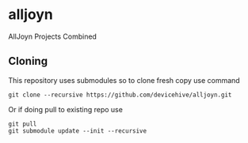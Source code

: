 # alljoyn
AllJoyn Projects Combined

## Cloning

This repository uses submodules so to clone fresh copy use command
```
git clone --recursive https://github.com/devicehive/alljoyn.git
```

Or if doing pull to existing repo use
```
git pull
git submodule update --init --recursive
```
